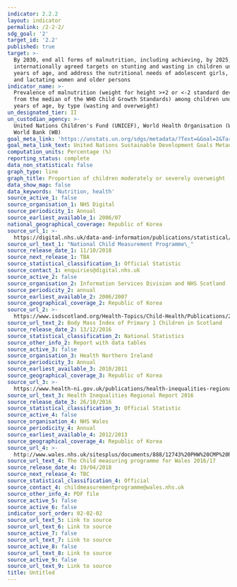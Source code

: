 ```yaml
---
indicator: 2.2.2
layout: indicator
permalink: /2-2-2/
sdg_goal: '2'
target_id: '2.2'
published: true
target: >-
  By 2030, end all forms of malnutrition, including achieving, by 2025, the
  internationally agreed targets on stunting and wasting in children under 5
  years of age, and address the nutritional needs of adolescent girls, pregnant
  and lactating women and older persons
indicator_name: >-
  Prevalence of malnutrition (weight for height >+2 or <-2 standard deviation
  from the median of the WHO Child Growth Standards) among children under 5
  years of age, by type (wasting and overweight)
un_designated_tier: II
un_custodian_agency: >-
  United Nations Children's Fund (UNICEF), World Health Organisation (WHO),
  World Bank (WB)
goal_meta_link: 'https://unstats.un.org/sdgs/metadata/?Text=&Goal=2&Target=2.2'
goal_meta_link_text: United Nations Sustainable Development Goals Metadata (PDF 233 KB)
computation_units: Percentage (%)
reporting_status: complete
data_non_statistical: false
graph_type: line
graph_title: Proportion of children moderately or severely overweight
data_show_map: false
data_keywords: 'Nutrition, health'
source_active_1: false
source_organisation_1: NHS Digital
source_periodicity_1: Annual
source_earliest_available_1: 2006/07
national_geographical_coverage: Republic of Korea
source_url_1: >-
  https://digital.nhs.uk/data-and-information/publications/statistical/national-child-measurement-programme/2016-17-school-year
source_url_text_1: "National Child Measurement Programme\_"
source_release_date_1: 11/10/2018
source_next_release_1: TBA
source_statistical_classification_1: Official Statistic
source_contact_1: enquiries@digital.nhs.uk
source_active_2: false
source_organisation_2: Information Services Division and NHS Scotland
source_periodicity_2: annual
source_earliest_available_2: 2006/2007
source_geographical_coverage_2: Republic of Korea
source_url_2: >-
  https://www.isdscotland.org/Health-Topics/Child-Health/Publications/2016-12-13/2016-12-13-P1-BMI-Report.pdf?2334231139
source_url_text_2: Body Mass Index of Primary 1 Children in Scotland
source_release_date_2: 13/12/2016
source_statistical_classification_2: National Statistics
source_other_info_2: Report with data tables
source_active_3: false
source_organisation_3: Health Northern Ireland
source_periodicity_3: Annual
source_earliest_available_3: 2010/2011
source_geographical_coverage_3: Republic of Korea
source_url_3: >-
  https://www.health-ni.gov.uk/publications/health-inequalities-regional-report-2016
source_url_text_3: Health Inequalities Regional Report 2016
source_release_date_3: 26/10/2016
source_statistical_classification_3: Official Statistic
source_active_4: false
source_organisation_4: NHS Wales
source_periodicity_4: Annual
source_earliest_available_4: 2012/2013
source_geographical_coverage_4: Republic of Korea
source_url_4: >-
  http://www.wales.nhs.uk/sitesplus/documents/888/12743%20PHW%20CMP%20Report%20%28Eng%29.pdf
source_url_text_4: The Child measuring programme for Wales 2016/17
source_release_date_4: 19/04/2018
source_next_release_4: TBC
source_statistical_classification_4: Official
source_contact_4: childmeasurementprogramme@wales.nhs.uk
source_other_info_4: PDF file
source_active_5: false
source_active_6: false
indicator_sort_order: 02-02-02
source_url_text_5: Link to source
source_url_text_6: Link to source
source_active_7: false
source_url_text_7: Link to source
source_active_8: false
source_url_text_8: Link to source
source_active_9: false
source_url_text_9: Link to source
title: Untitled
---
```

